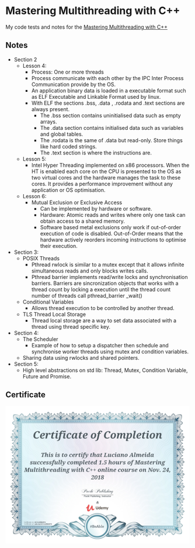 # Mastering Multithreading with C++

My code tests and notes for the [Mastering Multithreading with C++](https://www.udemy.com/share/100m8mBUsZd15VQXw=/)

## Notes
* Section 2 
    * Lesson 4:
        * Process: One or more threads
        * Process communicate with each other by the IPC Inter Process Communication provide by the OS.
        * An application binary data is loaded in a executable format such as ELF Executable and Linkable  Format used by linux. 
        * With ELF the sections .bss, .data , .rodata and .text sections are always present.
            * The .bss section contains uninitialised data such as empty arrays.
            * The .data section contains initialised data such as variables and global tables.
            * The .rodata is the same of .data but read-only. Store things like hard coded strings.
            * The .text section is where the instructions are. 
    * Lesson 5:
        * Intel Hyper Threading implemented on x86 processors. When the HT is enabled each core on the CPU is presented to the OS as two virtual cores and the hardware manages the task to these cores. It provides a performance improvement without any application or OS optimisation.
    * Lesson 6:
        * Mutual Exclusion or Exclusive Access 
            * Can be implemented by hardware or software. 
            * Hardware: Atomic reads and writes where only one task can obtain access to a shared memory.
            * Software based metal exclusions only work if out-of-order execution of code is disabled. Out-of-Order means that the hardware actively reorders incoming instructions to optimise their execution.
* Section 3:
    * POSIX Threads
        * Pthread rwlock is similar to a mutex except that it allows infinite simultaneous reads and only blocks writes calls.
        * Pthread barrier implements read/write locks and synchronisation barriers. Barriers are sincronization objects that works with a thread count by locking a execution until the thread count number of threads call pthread_barrier _wait()
    * Conditional Variables
        * Allows thread execution to be controlled by another thread.
    * TLS Thread Local Storage
        * Thread local storage are a way to set data associated with a thread using thread specific key.  
* Section 4:
    * The Scheduler
        * Example of how to setup a dispatcher then schedule and synchronise worker threads using mutex and condition variables.
    * Sharing data using rwlocks and shared pointers.
* Section 5:
    * High level abstractions on std lib: Thread, Mutex, Condition Variable, Future and Promise.
    
## Certificate

<p align="center">
  <img src="https://github.com/LucianoPAlmeida/multitheading-cpp-udemy/blob/master/UC-KJZN04FO.jpg" title="Certificate">
</p>

